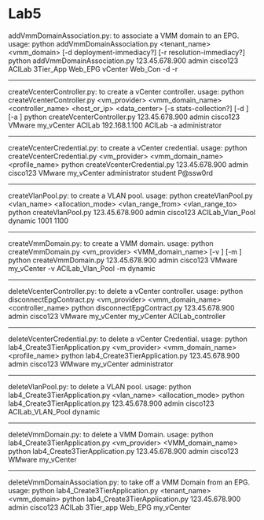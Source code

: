 Lab5
====================

addVmmDomainAssociation.py: to associate a VMM domain to an EPG.
usage:
python addVmmDomainAssociation.py <hostname> <username> <password> <tenant_name> <application> <epg> <vmm_domain> [-d deployment-immediacy?] [-r resolution-immediacy?]
python addVmmDomainAssociation.py 123.45.678.900 admin cisco123 ACILab 3Tier_App Web_EPG vCenter Web_Con -d -r

--------------------------------------------------------------------

createVcenterController.py: to create a vCenter controller.
usage:
python createVcenterController.py <hostname> <username> <password> <vm_provider> <vmm_domain_name> <controller_name> <host_or_ip> <data_center> [-s stats-collection?] [-d <data-center>] [-a <associated-credential>]
python createVcenterController.py 123.45.678.900 admin cisco123 VMware my_vCenter ACILab 192.168.1.100 ACILab -a administrator

--------------------------------------------------------------------

createVcenterCredential.py: to create a vCenter credential.
usage:
python createVcenterCredential.py <hostname> <username> <password> <vm_provider> <vmm_domain_name> <profile_name> <username> <pw>
python createVcenterCredential.py 123.45.678.900 admin cisco123 VMware my_vCenter administrator student P@ssw0rd 

--------------------------------------------------------------------

createVlanPool.py: to create a VLAN pool.
usage:
python createVlanPool.py <hostname> <username> <password> <vlan_name> <allocation_mode> <vlan_range_from> <vlan_range_to>
python createVlanPool.py 123.45.678.900 admin cisco123 ACILab_Vlan_Pool dynamic 1001 1100

--------------------------------------------------------------------

createVmmDomain.py: to create a VMM domain.
usage:
python createVmmDomain.py <hostname> <username> <password> <vm_provider> <VMM_domain_name> [-v <vlan-name>] [-m <vlan-mode>]
python createVmmDomain.py 123.45.678.900 admin cisco123 VMware my_vCenter -v ACILab_Vlan_Pool -m dynamic

--------------------------------------------------------------------

deleteVcenterController.py: to delete a vCenter controller.
usage:
python disconnectEpgContract.py <hostname> <username> <password> <vm_provider> <vmm_domain_name> <controller_name>
python disconnectEpgContract.py 123.45.678.900 admin cisco123 VMware my_vCenter my_vCenter ACILab_controller

--------------------------------------------------------------------

deleteVcenterCredential.py: to delete a vCenter Credential.
usage:
python lab4_Create3TierApplication.py <hostname> <username> <password> <vm_provider> <vmm_domain_name> <profile_name>
python lab4_Create3TierApplication.py 123.45.678.900 admin cisco123 WMware my_vCenter administrator


--------------------------------------------------------------------

deleteVlanPool.py: to delete a VLAN pool.
usage:
python lab4_Create3TierApplication.py <hostname> <username> <password> <vlan_name> <allocation_mode>
python lab4_Create3TierApplication.py 123.45.678.900 admin cisco123 ACILab_VLAN_Pool dynamic


--------------------------------------------------------------------

deleteVmmDomain.py: to delete a VMM Domain.
usage:
python lab4_Create3TierApplication.py <hostname> <username> <password> <vm_provider> <VMM_domain_name>
python lab4_Create3TierApplication.py 123.45.678.900 admin cisco123 WMware my_vCenter


--------------------------------------------------------------------

deleteVmmDomainAssociation.py: to take off a VMM Domain from an EPG.
usage:
python lab4_Create3TierApplication.py <hostname> <username> <password> <tenant_name> <application> <epg> <vmm_domain>
python lab4_Create3TierApplication.py 123.45.678.900 admin cisco123 ACILab 3Tier_app Web_EPG my_vCenter

